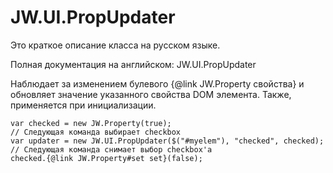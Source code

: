 ﻿# JW.UI.PropUpdater

Это краткое описание класса на русском языке.

Полная документация на английском: JW.UI.PropUpdater

Наблюдает за изменением булевого {@link JW.Property свойства} и обновляет значение указанного свойства DOM элемента.
Также, применяется при инициализации.

    var checked = new JW.Property(true);
    // Следующая команда выбирает checkbox
    var updater = new JW.UI.PropUpdater($("#myelem"), "checked", checked);
    // Следующая команда снимает выбор checkbox'а
    checked.{@link JW.Property#set set}(false);
